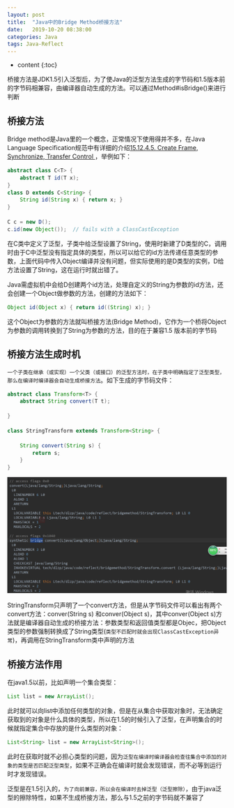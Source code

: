```yaml
---
layout: post
title:  "Java中的Bridge Method桥接方法"
date:   2019-10-20 08:38:00
categories: Java 
tags: Java-Reflect
---
```


* content
{:toc}

桥接方法是JDK1.5引入泛型后，为了使Java的泛型方法生成的字节码和1.5版本前的字节码相兼容，由编译器自动生成的方法。可以通过Method#isBridge()来进行判断




## 桥接方法

Bridge method是Java里的一个概念，正常情况下使用得并不多，在Java Language Specification规范中有详细的介绍[15.12.4.5. Create Frame, Synchronize, Transfer Control ](https://docs.oracle.com/javase/specs/jls/se7/html/jls-15.html#jls-15.12.4.5)，举例如下：



``` java
abstract class C<T> {
    abstract T id(T x);
}
class D extends C<String> {
    String id(String x) { return x; }
}

C c = new D();
c.id(new Object());  // fails with a ClassCastException
```

在C类中定义了泛型，子类中给泛型设置了String，使用时新建了D类型的C，调用时由于C中泛型没有指定具体的类型，所以可以给它的id方法传递任意类型的参数，上面代码中传入Object编译并没有问题，但实际使用的是D类型的实例，D给方法设置了String，这在运行时就出错了。

Java需虚拟机中会给D创建两个id方法，处理自定义的String为参数的id方法，还会创建一个Object做参数的方法，创建的方法如下：

```java
Object id(Object x) { return id((String) x); }
```

这个Object为参数的方法就叫桥接方法(Bridge Method)，它作为一个桥将Object为参数的调用转换到了String为参数的方法，目的在于兼容1.5 版本前的字节码

## 桥接方法生成时机

`一个子类在继承（或实现）一个父类（或接口）的泛型方法时，在子类中明确指定了泛型类型，那么在编译时编译器会自动生成桥接方法`。如下生成的字节码文件：

```java
abstract class Transform<T> {
    abstract String convert(T t);

}

class StringTransform extends Transform<String> {

    String convert(String s) {
        return s;
    }
}
```
![](/img/post.img/jvm/bridge-method.png)

StringTransform只声明了一个convert方法，但是从字节码文件可以看出有两个convert方法：conver(String s) 和conver(Object s)，其中conver(Object s)方法就是编译器自动生成的桥接方法：参数类型和返回值类型都是Objec，把Object类型的参数强制转换成了String类型(`类型不匹配时就会出现ClassCastException异常`)，再调用在StringTransform类中声明的方法


## 桥接方法作用

在java1.5以前，比如声明一个集合类型：

```java
List list = new ArrayList();
```
此时就可以向list中添加任何类型的对象，但是在从集合中获取对象时，无法确定获取到的对象是什么具体的类型，所以在1.5的时候引入了泛型，在声明集合的时候就指定集合中存放的是什么类型的对象：

```java
List<String> list = new ArrayList<String>();
```

此时在获取时就不必担心类型的问题，因为`泛型在编译时编译器会检查往集合中添加的对象的类型是否匹配泛型类型`，如果不正确会在编译时就会发现错误，而不必等到运行时才发现错误。

泛型是在1.5引入的，`为了向前兼容，所以会在编译时去掉泛型（泛型擦除）`，由于java泛型的擦除特性，如果不生成桥接方法，那么与1.5之前的字节码就不兼容了


